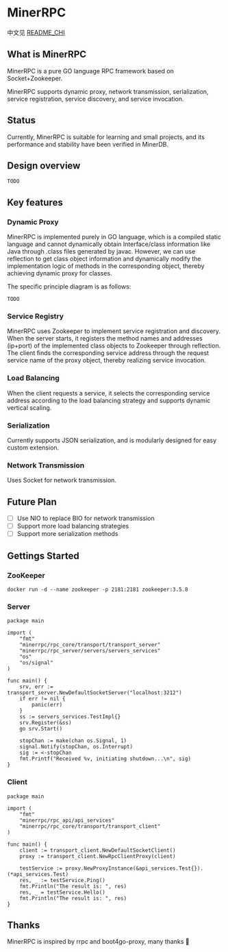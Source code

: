 # MinerRPC

中文见 [README_CHI](static/README_CHI.md)

## What is MinerRPC
MinerRPC is a pure GO language RPC framework based on Socket+Zookeeper.

MinerRPC supports dynamic proxy, network transmission, serialization, service registration, service discovery, and service invocation.

## Status
Currently, MinerRPC is suitable for learning and small projects, and its performance and stability have been verified in MinerDB.

## Design overview
`TODO`

## Key features
### Dynamic Proxy
MinerRPC is implemented purely in GO language, which is a compiled static language and cannot dynamically obtain Interface/class information like Java through .class files generated by javac. However, we can use reflection to get class object information and dynamically modify the implementation logic of methods in the corresponding object, thereby achieving dynamic proxy for classes.

The specific principle diagram is as follows:

`TODO`

### Service Registry
MinerRPC uses Zookeeper to implement service registration and discovery. When the server starts, it registers the method names and addresses (ip+port) of the implemented class objects to Zookeeper through reflection. The client finds the corresponding service address through the request service name of the proxy object, thereby realizing service invocation.

### Load Balancing
When the client requests a service, it selects the corresponding service address according to the load balancing strategy and supports dynamic vertical scaling.

### Serialization
Currently supports JSON serialization, and is modularly designed for easy custom extension.

### Network Transmission
Uses Socket for network transmission.

## Future Plan
- [ ] Use NIO to replace BIO for network transmission
- [ ] Support more load balancing strategies
- [ ] Support more serialization methods

## Gettings Started
### ZooKeeper
`docker run -d --name zookeeper -p 2181:2181 zookeeper:3.5.8`

### Server
```
package main

import (
	"fmt"
	"minerrpc/rpc_core/transport/transport_server"
	"minerrpc/rpc_server/servers/servers_services"
	"os"
	"os/signal"
)

func main() {
	srv, err := transport_server.NewDefaultSocketServer("localhost:3212")
	if err != nil {
		panic(err)
	}
	ss := servers_services.TestImpl{}
	srv.Register(&ss)
	go srv.Start()

	stopChan := make(chan os.Signal, 1)
	signal.Notify(stopChan, os.Interrupt)
	sig := <-stopChan
	fmt.Printf("Received %v, initiating shutdown...\n", sig)
}

```
### Client
```
package main

import (
	"fmt"
	"minerrpc/rpc_api/api_services"
	"minerrpc/rpc_core/transport/transport_client"
)

func main() {
	client := transport_client.NewDefaultSocketClient()
	proxy := transport_client.NewRpcClientProxy(client)

	testService := proxy.NewProxyInstance(&api_services.Test{}).(*api_services.Test)
	res, _ := testService.Ping()
	fmt.Println("The result is: ", res)
	res, _ = testService.Hello()
	fmt.Println("The result is: ", res)
}
```
## Thanks
MinerRPC is inspired by rrpc and boot4go-proxy, many thanks 🙏